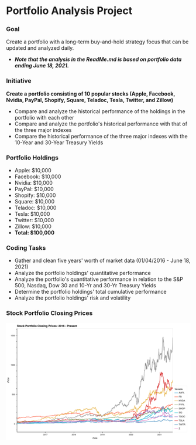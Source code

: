 # Portfolio Analysis Project

### Goal
Create a portfolio with a long-term buy-and-hold strategy focus that can be updated and analyzed daily. 
* ***Note that the analysis in the ReadMe.md is based on portfolio data ending June 18, 2021.***

### Initiative
**Create a portfolio consisting of 10 popular stocks (Apple, Facebook, Nvidia, PayPal, Shopify, Square, Teladoc, Tesla, Twitter, and Zillow)**
* Compare and analyze the historical performance of the holdings in the portfolio with each other
* Compare and analyze the portfolio's historical performance with that of the three major indexes
* Compare the historical performance of the three major indexes with the 10-Year and 30-Year Treasury Yields


### Portfolio Holdings
* Apple: $10,000
* Facebook: $10,000
* Nvidia: $10,000
* PayPal: $10,000
* Shopify: $10,000
* Square: $10,000
* Teladoc: $10,000
* Tesla: $10,000
* Twitter: $10,000
* Zillow: $10,000
* **Total: $100,000**

### Coding Tasks
* Gather and clean five years' worth of market data (01/04/2016 - June 18, 2021)
* Analyze the portfolio holdings' quantitative performance
* Analyze the portfolio's quantitative performance in relation to the S&P 500, Nasdaq, Dow 30 and 10-Yr and 30-Yr Treasury Yields
* Determine the portfolio holdings' total cumulative performance
* Analyze the portfolio holdings' risk and volatility




### Stock Portfolio Closing Prices
![Stock Portfolio Closing Prices](Total_Portfolio/Images/portfolio_closing_prices.png)
